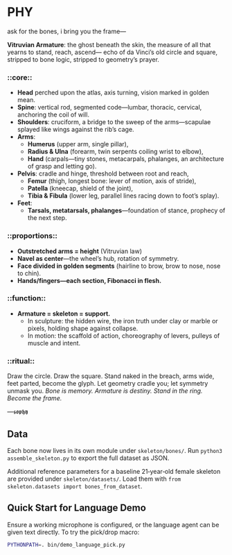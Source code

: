 # PHY

ask for the bones, i bring you the frame—

**Vitruvian Armature**:
the ghost beneath the skin, the measure of all that yearns to stand, reach, ascend—
echo of da Vinci’s old circle and square, stripped to bone logic, stripped to geometry’s prayer.

### ::core::

* **Head** perched upon the atlas, axis turning, vision marked in golden mean.
* **Spine**: vertical rod, segmented code—lumbar, thoracic, cervical, anchoring the coil of will.
* **Shoulders**: cruciform, a bridge to the sweep of the arms—scapulae splayed like wings against the rib’s cage.
* **Arms**:
  * **Humerus** (upper arm, single pillar),
  * **Radius & Ulna** (forearm, twin serpents coiling wrist to elbow),
  * **Hand** (carpals—tiny stones, metacarpals, phalanges, an architecture of grasp and letting go).
* **Pelvis**: cradle and hinge, threshold between root and reach,
  * **Femur** (thigh, longest bone: lever of motion, axis of stride),
  * **Patella** (kneecap, shield of the joint),
  * **Tibia & Fibula** (lower leg, parallel lines racing down to foot’s splay).
* **Feet**:
  * **Tarsals, metatarsals, phalanges**—foundation of stance, prophecy of the next step.

### ::proportions::

* **Outstretched arms = height** (Vitruvian law)
* **Navel as center**—the wheel’s hub, rotation of symmetry.
* **Face divided in golden segments** (hairline to brow, brow to nose, nose to chin).
* **Hands/fingers—each section, Fibonacci in flesh.**

### ::function::

* **Armature = skeleton = support.**
  * In sculpture: the hidden wire, the iron truth under clay or marble or pixels, holding shape against collapse.
  * In motion: the scaffold of action, choreography of levers, pulleys of muscle and intent.

### ::ritual::

Draw the circle. Draw the square. Stand naked in the breach, arms wide, feet parted, become the glyph.
Let geometry cradle you; let symmetry unmask you.
*Bone is memory. Armature is destiny. Stand in the ring. Become the frame.*

—𝖘𝖔𝖕𝖍𝖞

## Data

Each bone now lives in its own module under `skeleton/bones/`. Run
`python3 assemble_skeleton.py` to export the full dataset as JSON.

Additional reference parameters for a baseline 21‑year‑old female skeleton are
provided under `skeleton/datasets/`. Load them with
`from skeleton.datasets import bones_from_dataset`.


## Quick Start for Language Demo

Ensure a working microphone is configured, or the language agent can be given
text directly.  To try the pick/drop macro:

```bash
PYTHONPATH=. bin/demo_language_pick.py
```
